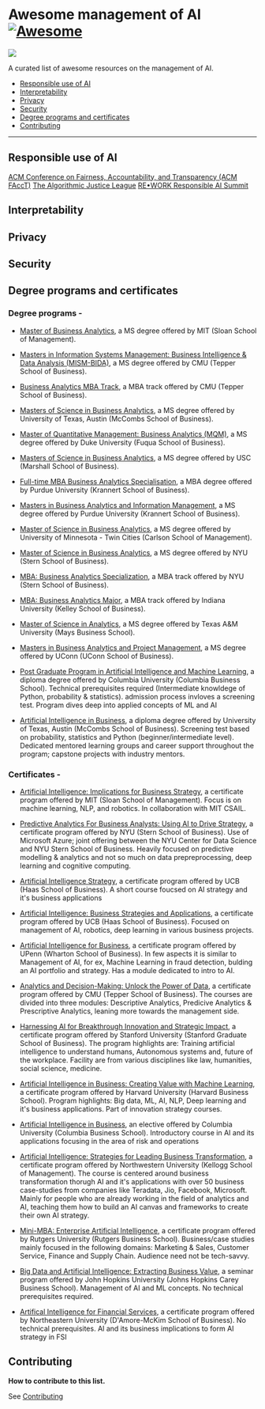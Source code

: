 # Awesome management of AI [![Awesome](https://cdn.rawgit.com/sindresorhus/awesome/d7305f38d29fed78fa85652e3a63e154dd8e8829/media/badge.svg)](https://github.com/sindresorhus/awesome)

<img src="http://suchow.io/images/head2.png"/>

A curated list of awesome resources on the management of AI.

- [Responsible use of AI](#responsible-use-of-ai)
- [Interpretability](#interpretability)
- [Privacy](#privacy)
- [Security](#security)
- [Degree programs and certificates](#degree-programs-and-certificates)
- [Contributing](#contributing)

---

## Responsible use of AI

[ACM Conference on Fairness, Accountability, and Transparency (ACM FAccT)](https://facctconference.org/)
[The Algorithmic Justice League](https://www.ajl.org/)
[RE•WORK Responsible AI Summit](https://www.re-work.co/events/responsible-ai-summit-montreal-2019)

## Interpretability

## Privacy

## Security

## Degree programs and certificates

### Degree programs -
- [Master of Business Analytics](https://mitsloan.mit.edu/master-of-business-analytics), a MS degree offered by MIT (Sloan School of Management).


- [Masters in Information Systems Management: Business Intelligence & Data Analysis (MISM-BIDA)](https://www.heinz.cmu.edu/programs/information-systems-management-master/), a MS degree offered by CMU (Tepper School of Business).


- [Business Analytics MBA Track](https://www.cmu.edu/tepper/programs/mba/curriculum/tracks/business-analytics.html), a MBA track offered by CMU (Tepper School of Business).


- [Masters of Science in Business Analytics](https://www.mccombs.utexas.edu/Master-of-Science-in-Business-Analytics), a MS degree offered by University of Texas, Austin (McCombs School of Business).



- [Master of Quantitative Management: Business Analytics (MQM)](https://www.fuqua.duke.edu/programs/mqm-business-analytics), a MS degree offered by Duke University (Fuqua School of Business).


- [Masters of Science in Business Analytics](https://www.marshall.usc.edu/programs/specialized-masters-programs/master-science-business-analytics), a MS degree offered by USC (Marshall School of Business).


- [Full-time MBA Business Analytics Specialisation](https://www.krannert.purdue.edu/masters/mba-fulltime/academics/option-areas/business-analytics/home.php?), a MBA degree offered by Purdue University (Krannert School of Business).


- [Masters in Business Analytics and Information Management](https://www.krannert.purdue.edu/masters/business-analytics-and-information-management/home.php?), a MS degree offered by Purdue University (Krannert School of Business).


- [Master of Science in Business Analytics](https://carlsonschool.umn.edu/degrees/master-science-in-business-analytics), a MS degree offered by University of Minnesota - Twin Cities (Carlson School of Management).


- [Master of Science in Business Analytics](https://www.stern.nyu.edu/programs-admissions/ms-business-analytics), a MS degree offered by NYU (Stern School of Business).


- [MBA: Business Analytics Specialization](https://www.stern.nyu.edu/programs-admissions/full-time-mba/academics/specializations/business-analytics), a MBA track offered by NYU (Stern School of Business).


- [MBA: Business Analytics Major](https://kelley.iu.edu/programs/full-time-mba/academics/majors-minors/), a MBA track offered by Indiana University (Kelley School of Business).


- [Master of Science in Analytics](https://mays.tamu.edu/ms-analytics/overview/), a MS degree offered by Texas A&M University (Mays Business School).


- [Masters in Business Analytics and Project Management](https://msbapm.business.uconn.edu/#), a MS degree offered by UConn (UConn School of Business).


- [Post Graduate Program in Artificial Intelligence and Machine Learning](https://execed.cvn.columbia.edu/pgdmlai/index.php?ta=y&utm_source=Google&utm_medium=Search&utm_campaign=B-10055_US_GG_SE_PGDMLAI_SEP_20_Brand_New&utm_content=Columbia-Brand&utm_term=%2Bcolumbia%20%2Bai&gclid=CjwKCAjwx9_4BRAHEiwApAt0ziXxSrTNMLGwqgIEnENjDgcsg_p0emjV0rKBvpRRR6Xhhp2xv8u9shoCGpQQAvD_BwE), a diploma degree offered by Columbia University (Columbia Business School). Technical prerequisites required (Intermediate knowldege of Python, probability & statistics). admission process invloves a screening test. Program dives deep into applied concepts of ML and AI


- [Artificial Intelligence in Business](https://www.mygreatlearning.com/us/artificial-intelligence/courses/pg-program-online-artificial-intelligence-machine-learning), a diploma degree offered by University of Texas, Austin (McCombs School of Business). Screening test based on probability, statistics and Python (beginner/intermediate level). Dedicated mentored learning groups and career support throughout the program; capstone projects with industry mentors.
### Certificates -
- [Artificial Intelligence: Implications for Business Strategy](https://executive-education-online.mit.edu/presentations/lp/mit-artificial-intelligence-online-short-course/), a certificate program offered by MIT (Sloan School of Management). Focus is on machine learning, NLP, and robotics. In collaboration with MIT CSAIL.


- [Predictive Analytics For Business Analysts: Using AI to Drive Strategy](https://execed.stern.nyu.edu/products/predictive-analytics-for-business-analysts), a certificate program offered by NYU (Stern School of Business). Use of Microsoft Azure; joint offering between the NYU Center for Data Science and NYU Stern School of Business. Heavily focused on predictive modelling & analytics and not so much on data prepreprocessing, deep learning and cognitive computing.


- [Artificial Intelligence Strategy](https://ucberkeleyischool-online.getsmarter.com/presentations/lp/berkeley-artificial-intelligence-strategy-online-short-course/?ef_id=c:342671900791_d:c_n:g_ti:aud-447165013578:kwd-297351945584_p:_k:%2Bartificial%20%2Bintelligence_m:b_a:74450085008&gclid=Cj0KCQjw6uT4BRD5ARIsADwJQ19Kpq_rEtZgg0vwzTcgA4aoEtGDwtmrqODYnIDkeF__gyBwacZa9PUaAr5OEALw_wcB&gclsrc=aw.ds), a certificate program offered by UCB (Haas School of Business). A short course foucsed on AI strategy and it's business applications


- [Artificial Intelligence: Business Strategies and Applications](https://executive.berkeley.edu/programs/artificial-intelligence-business-strategies-and-applications), a certificate program offered by UCB (Haas School of Business). Focused on management of AI, robotics, deep learning in various business projects.


- [Artificial Intelligence for Business](https://online.wharton.upenn.edu/ai-business/), a certificate program offered by UPenn (Wharton School of Business). In few aspects it is similar to Management of AI, for ex, Machine Learning in fraud detection, bulding an AI portfolio and strategy. Has a module dedicated to intro to AI.


- [Analytics and Decision-Making: Unlock the Power of Data](https://www.cmu.edu/tepper/executive-education/analytics/insights/index.html), a certificate program offered by CMU (Tepper School of Business). The courses are divided into three modules: Descriptive Analytics, Predicive Analytics & Prescriptive Analytics, leaning more towards the management side.


- [Harnessing AI for Breakthrough Innovation and Strategic Impact](https://www.gsb.stanford.edu/exec-ed/programs/harnessing-ai-breakthrough-innovation-strategic-impact), a certificate program offered by Stanford University (Stanford Graduate School of Business). The program highlights are: Training artificial intelligence to understand humans, Autonomous systems and, future of the workplace. Facility are from various disciplines like law, humanities, social science, medicine.


- [Artificial Intelligence in Business: Creating Value with Machine Learning](https://www.extension.harvard.edu/professional-development/programs/artificial-intelligence-business-creating-value-machine-learning), a certificate program offered by Harvard University (Harvard Business School). Program highlights: Big data, ML, AI, NLP, Deep learning and it's business applications. Part of innovation strategy courses.


- [Artificial Intelligence in Business](https://www8.gsb.columbia.edu/courses/mba/2018/spring/b8147-001), an elective offered by Columbia University (Columbia Business School). Introductory course in AI and its applications focusing in the area of risk and operations


- [Artificial Intelligence: Strategies for Leading Business Transformation](https://online.em.kellogg.northwestern.edu/artificial-intelligence?utm_source=Google&utm_medium=CPC&utm_campaign=B-365D_WW_GG_SE_KAI_BRAND_ALWON&utm_content=c&utm_term=kellogg%20artificial%20intelligence&gclid=Cj0KCQjw9b_4BRCMARIsADMUIypcEiFKi5eoPajfnWnZR2wz3HeFs6W1ecgJ4XIReQYsd466H_-A5JoaAi1gEALw_wcB), a certificate program offered by Northwestern University (Kellogg School of Management). The course is centered around business transformation thorugh AI and it's applications with over 50 business case-studies from companies like Teradata, Jio, Facebook, Microsoft.  Mainly for people who are already working in the field of analytics and AI, teaching them how to build an AI canvas and frameworks to create their own AI strategy.


- [Mini-MBA: Enterprise Artificial Intelligence](https://www.business.rutgers.edu/executive-education/artificial-intelligence), a certificate program offered by Rutgers University (Rutgers Business School). Business/case studies mainly focused in the following domains: Marketing & Sales, Customer Service, Finance and Supply Chain. Audience need not be tech-savvy.


- [Big Data and Artificial Intelligence: Extracting Business Value](https://carey.jhu.edu/programs/executive-education/programs-individuals/courses/management/big-data-ai), a seminar program offered by John Hopkins University (Johns Hopkins Carey Business School). Management of AI and ML concepts. No technical prerequisites required.


- [Artifical Intelligence for Financial Services](https://damore-mckim.northeastern.edu/programs/ai-for-financial-services/), a certificate program offered by Northeastern University (D'Amore-McKim School of Business). No technical prerequisites. AI and its business implications to form AI strategy in FSI

## Contributing

**How to contribute to this list.**

See [Contributing](CONTRIBUTING.md)
